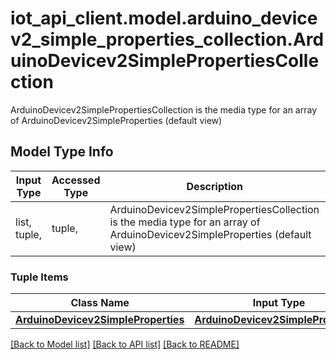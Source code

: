 # iot_api_client.model.arduino_devicev2_simple_properties_collection.ArduinoDevicev2SimplePropertiesCollection

ArduinoDevicev2SimplePropertiesCollection is the media type for an array of ArduinoDevicev2SimpleProperties (default view)

## Model Type Info
Input Type | Accessed Type | Description | Notes
------------ | ------------- | ------------- | -------------
list, tuple,  | tuple,  | ArduinoDevicev2SimplePropertiesCollection is the media type for an array of ArduinoDevicev2SimpleProperties (default view) | 

### Tuple Items
Class Name | Input Type | Accessed Type | Description | Notes
------------- | ------------- | ------------- | ------------- | -------------
[**ArduinoDevicev2SimpleProperties**](ArduinoDevicev2SimpleProperties.md) | [**ArduinoDevicev2SimpleProperties**](ArduinoDevicev2SimpleProperties.md) | [**ArduinoDevicev2SimpleProperties**](ArduinoDevicev2SimpleProperties.md) |  | 

[[Back to Model list]](../../README.md#documentation-for-models) [[Back to API list]](../../README.md#documentation-for-api-endpoints) [[Back to README]](../../README.md)

